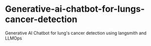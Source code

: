 # Generative-ai-chatbot-for-lungs-cancer-detection
Generative AI Chatbot for lung's cancer detection using langsmith and LLMOps
